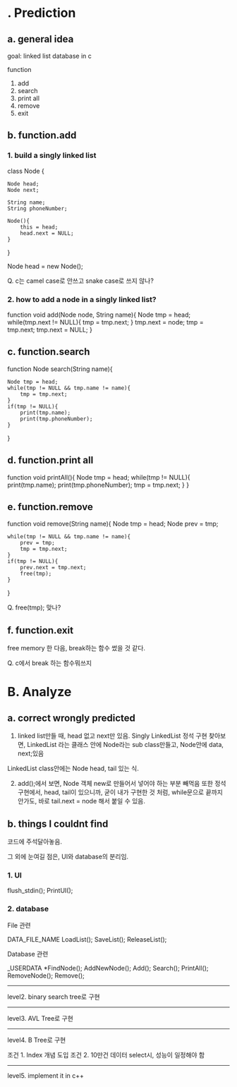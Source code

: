 
# . Prediction


## a. general idea

goal: linked list database in c

function
1. add
2. search
3. print all
4. remove
5. exit


## b. function.add

### 1. build a singly linked list

class Node {

	Node head;
	Node next;

	String name;
	String phoneNumber;

	Node(){
		this = head;
		head.next = NULL;
	}
	
}

Node head = new Node();


Q. c는 camel case로 안쓰고 snake case로 쓰지 않나?





### 2. how to add a node in a singly linked list?


function void add(Node node, String name){
	Node tmp = head;
	while(tmp.next != NULL){
		tmp = tmp.next;
	}
	tmp.next = node;
	tmp = tmp.next;
	tmp.next = NULL;
}


## c. function.search

function Node search(String name){

	Node tmp = head;
	while(tmp != NULL && tmp.name != name){
		tmp = tmp.next;
	}
	if(tmp != NULL){
		print(tmp.name);
		print(tmp.phoneNumber);
	}

}



## d. function.print all

function void printAll(){
	Node tmp = head;
	while(tmp != NULL){
		print(tmp.name);
		print(tmp.phoneNumber);
		tmp = tmp.next;
	}
}

## e. function.remove

function void remove(String name){
	Node tmp = head;
	Node prev = tmp;

	while(tmp != NULL && tmp.name != name){
		prev = tmp;
		tmp = tmp.next;
	}
	if(tmp != NULL){
		prev.next = tmp.next;
		free(tmp);
	}
}


Q. free(tmp); 맞나?

## f. function.exit

free memory 한 다음,
break하는 함수 썼을 것 같다.

Q. c에서 break 하는 함수뭐쓰지




# B. Analyze

## a. correct wrongly predicted

1. linked list만들 때, head 없고 next만 있음. 
Singly LinkedList 정석 구현 찾아보면,
LinkedList 라는 클래스 안에 Node라는 sub class만들고,
Node안에 data, next;있음

LinkedList class안에는 Node head, tail 있는 식.

2. add();에서 보면,
Node 객체 new로 만들어서 넣어야 하는 부분 빼먹음
또한 정석 구현에서, head, tail이 있으니까, 굳이 내가 구현한 것 처럼, while문으로 끝까지 안가도, 바로 tail.next = node 해서 붙일 수 있음.





## b. things I couldnt find

코드에 주석달아놓음.

그 외에 눈여길 점은, UI와 database의 분리임.


### 1. UI

flush\_stdin();
PrintUI();



### 2. database 


File 관련

DATA\_FILE\_NAME
LoadList();
SaveList();
ReleaseList();



Database 관련

\_USERDATA
\*FindNode();
AddNewNode();
Add();
Search();
PrintAll();
RemoveNode();
Remove();



---
level2. binary search tree로 구현


---
level3. AVL Tree로 구현

---
level4. B Tree로 구현

조건 1. Index 개념 도입
조건 2. 10만건 데이터 select시, 성능이 일정해야 함


---
level5. implement it in c++
